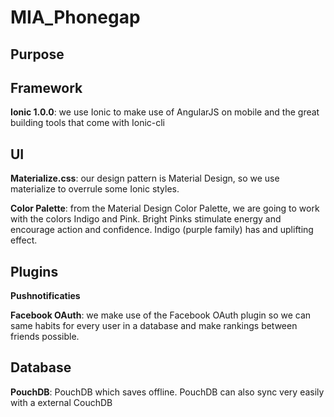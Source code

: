 # MIA_Phonegap

## Purpose

## Framework
**Ionic 1.0.0**: we use Ionic to make use of AngularJS on mobile and the great building tools that come with Ionic-cli

## UI
**Materialize.css**: our design pattern is Material Design, so we use materialize to overrule some Ionic styles.

**Color Palette**: from the Material Design Color Palette, we are going to work with the colors Indigo and Pink. Bright Pinks stimulate energy and encourage action and confidence. Indigo (purple family) has and uplifting effect.

## Plugins
**Pushnotificaties**

**Facebook OAuth**: we make use of the Facebook OAuth plugin so we can same habits for every user in a database and make rankings between friends possible.


## Database
**PouchDB**: PouchDB which saves offline. PouchDB can also sync very easily with a external CouchDB
